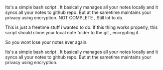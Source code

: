 Its's a simple bash script . It basically manages all your notes locally and it syncs all your notes to github repo.
But at the sametime maintains your privacy using encryption.
NOT COMPLETE , Still lot to do.

This is just a freetime stuff i wanted to do.
If this thing works properly, this script should
clone your local note folder to the git , encrypting it.

So you wont lose your notes ever again.

Its's a simple bash script . It basically manages all your notes locally and it syncs all your notes to github repo.
But at the sametime maintains your privacy using encryption.

